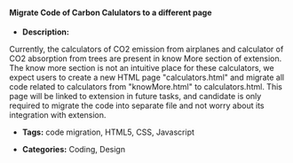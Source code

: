 #### Migrate Code of Carbon Calulators to a different page


- **Description:**

Currently, the calculators of CO2 emission from airplanes and calculator of CO2 absorption from trees are present in know More section of extension. The know more section is not an intuitive place for these calculators, we expect users to create a new HTML page "calculators.html" and migrate all code related to calculators from "knowMore.html" to calculators.html. This page will be linked to extension in future tasks, and candidate is only required to migrate the code into separate file and not worry about its integration with extension.

- **Tags:** code migration, HTML5, CSS, Javascript

- **Categories:** Coding, Design






